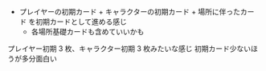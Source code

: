 - プレイヤーの初期カード + キャラクターの初期カード + 場所に伴ったカード を初期カードとして進める感じ
  - 各場所基礎カードも含めていいかも

プレイヤー初期 3 枚、キャラクター初期 3 枚みたいな感じ
初期カード少ないほうが多分面白い
